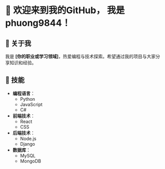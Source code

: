 # 👋 欢迎来到我的GitHub， 我是 **phuong9844**！

## 👤 关于我
我是 **[你的职业或学习领域]**，热爱编程与技术探索。希望通过我的项目与大家分享知识和经验。

## 🔧 技能
- **编程语言**：
  - Python
  - JavaScript
  - C#
- **前端技术**：
  - React
  - CSS
- **后端技术**：
  - Node.js
  - Django
- **数据库**：
  - MySQL
  - MongoDB
